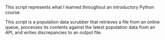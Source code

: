 This script represents what I learned throughout an introductory Python course.

This script is a population data scrubber that retrieves a file from an online queue, 
processes its contents against the latest population data from an API, and writes
discrepancies to an output file.
